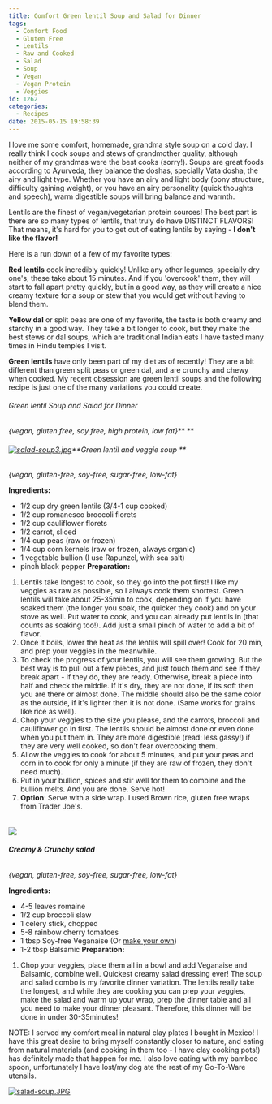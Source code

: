 ```yaml
---
title: Comfort Green lentil Soup and Salad for Dinner
tags:
  - Comfort Food
  - Gluten Free
  - Lentils
  - Raw and Cooked
  - Salad
  - Soup
  - Vegan
  - Vegan Protein
  - Veggies
id: 1262
categories:
  - Recipes
date: 2015-05-15 19:58:39
---
```


I love me some comfort, homemade, grandma style soup on a cold day. I really think I cook soups and stews of grandmother quality, although neither of my grandmas were the best cooks (sorry!). Soups are great foods according to Ayurveda, they balance the doshas, specially Vata dosha, the airy and light type. Whether you have an airy and light body (bony structure, difficulty gaining weight), or you have an airy personality (quick thoughts and speech), warm digestible soups will bring balance and warmth.

Lentils are the finest of vegan/vegetarian protein sources! The best part is there are so many types of lentils, that truly do have DISTINCT FLAVORS! That means, it's hard for you to get out of eating lentils by saying - **I don't like the flavor!**

Here is a run down of a few of my favorite types:

**Red lentils** cook incredibly quickly! Unlike any other legumes, specially dry one's, these take about 15 minutes. And if you 'overcook' them, they will start to fall apart pretty quickly, but in a good way, as they will create a nice creamy texture for a soup or stew that you would get without having to blend them.

**Yellow dal** or split peas are one of my favorite, the taste is both creamy and starchy in a good way. They take a bit longer to cook, but they make the best stews or dal soups, which are traditional Indian eats I have tasted many times in Hindu temples I visit.

**Green lentils** have only been part of my diet as of recently! They are a bit different than green split peas or green dal, and are crunchy and chewy when cooked. My recent obsession are green lentil soups and the following recipe is just one of the many variations you could create.

###### Green lentil Soup and Salad for Dinner

_{vegan, gluten free, soy free, high protein, low fat}_** **

###### [![salad-soup3.jpg](http://girlintheraw.com/wp-content/uploads/2015/05/salad-soup3.jpg)](http://girlintheraw.com/wp-content/uploads/2015/05/salad-soup3.jpg)**Green lentil and veggie soup **

_{vegan, gluten-free, soy-free, sugar-free, low-fat}_

**Ingredients:**

*   1/2 cup dry green lentils (3/4-1 cup cooked)
*   1/2 cup romanesco broccoli florets
*   1/2 cup cauliflower florets
*   1/2 carrot, sliced
*   1/4 cup peas (raw or frozen)
*   1/4 cup corn kernels (raw or frozen, always organic)
*   1 vegetable bullion (I use Rapunzel, with sea salt)
*   pinch black pepper
**Preparation:**

1.  Lentils take longest to cook, so they go into the pot first! I like my veggies as raw as possible, so I always cook them shortest. Green lentils will take about 25-35min to cook, depending on if you have soaked them (the longer you soak, the quicker they cook) and on your stove as well. Put water to cook, and you can already put lentils in (that counts as soaking too!). Add just a small pinch of water to add a bit of flavor.
2.  Once it boils, lower the heat as the lentils will spill over! Cook for 20 min, and prep your veggies in the meanwhile.
3.  To check the progress of your lentils, you will see them growing. But the best way is to pull out a few pieces, and just touch them and see if they break apart - if they do, they are ready. Otherwise, break a piece into half and check the middle. If it's dry, they are not done, if its soft then you are there or almost done. The middle should also be the same color as the outside, if it's lighter then it is not done. (Same works for grains like rice as well).
4.  Chop your veggies to the size you please, and the carrots, broccoli and cauliflower go in first. The lentils should be almost done or even done when you put them in. They are more digestible (read: less gassy!) if they are very well cooked, so don't fear overcooking them.
5.  Allow the veggies to cook for about 5 minutes, and put your peas and corn in to cook for only a minute (if they are raw of frozen, they don't need much).
6.  Put in your bullion, spices and stir well for them to combine and the bullion melts. And you are done. Serve hot!
7.  **Option**: Serve with a side wrap. I used Brown rice, gluten free wraps from Trader Joe's.

###### 

[![](http://girlintheraw.com/wp-content/uploads/2015/05/salad-soup2.jpg)](http://girlintheraw.com/wp-content/uploads/2015/05/salad-soup2.jpg)

###### **Creamy &amp; Crunchy salad**

_{vegan, gluten-free, soy-free, sugar-free, low-fat}_

**Ingredients:**

*   4-5 leaves romaine
*   1/2 cup broccoli slaw
*   1 celery stick, chopped
*   5-8 rainbow cherry tomatoes
*   1 tbsp Soy-free Veganaise (Or [make your own](http://girlintheraw.com/creamy-pumpkin-soup-and-quinoa-risotto/))
*   1-2 tbsp Balsamic
**Preparation:**

1.  Chop your veggies, place them all in a bowl and add Veganaise and Balsamic, combine well. Quickest creamy salad dressing ever!
The soup and salad combo is my favorite dinner variation. The lentils really take the longest, and while they are cooking you can prep your veggies, make the salad and warm up your wrap, prep the dinner table and all you need to make your dinner pleasant. Therefore, this dinner will be done in under 30-35minutes!

NOTE: I served my comfort meal in natural clay plates I bought in Mexico! I have this great desire to bring myself constantly closer to nature, and eating from natural materials (and cooking in them too - I have clay cooking pots!) has definitely made that happen for me. I also love eating with my bamboo spoon, unfortunately I have lost/my dog ate the rest of my Go-To-Ware utensils.

[![salad-soup.JPG](http://girlintheraw.com/wp-content/uploads/2015/05/salad-soup.jpg)](http://girlintheraw.com/wp-content/uploads/2015/05/salad-soup.jpg)
